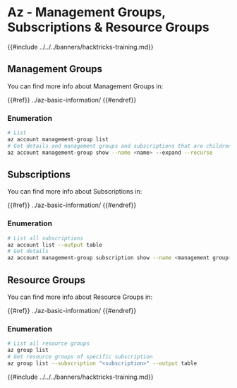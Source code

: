 # Az - Management Groups, Subscriptions & Resource Groups

{{#include ../../../banners/hacktricks-training.md}}

## Management Groups

You can find more info about Management Groups in:

{{#ref}}
../az-basic-information/
{{#endref}}

### Enumeration

```bash
# List
az account management-group list
# Get details and management groups and subscriptions that are children
az account management-group show --name <name> --expand --recurse
```

## Subscriptions

You can find more info about Subscriptions in:

{{#ref}}
../az-basic-information/
{{#endref}}

### Enumeration

```bash
# List all subscriptions
az account list --output table
# Get details
az account management-group subscription show --name <management group> --subscription <subscription>
```

## Resource Groups

You can find more info about Resource Groups in:

{{#ref}}
../az-basic-information/
{{#endref}}

### Enumeration

```bash
# List all resource groups
az group list
# Get resource groups of specific subscription
az group list --subscription "<subscription>" --output table
```

{{#include ../../../banners/hacktricks-training.md}}
